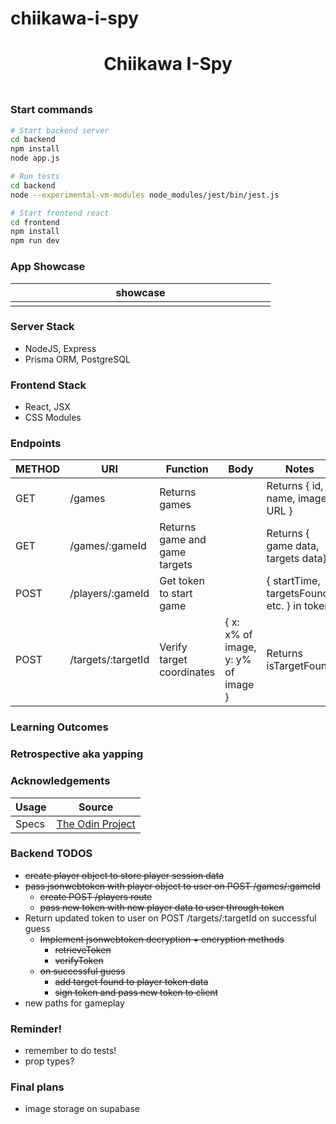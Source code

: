 # chiikawa-i-spy

<h1 align="center">Chiikawa I-Spy</h1>
<h3 align="center"></h3>
<p align="center">
    <img align="center" width="500px" >
</p>

### Start commands

```bash
# Start backend server
cd backend
npm install
node app.js

# Run tests
cd backend
node --experimental-vm-modules node_modules/jest/bin/jest.js
```

```bash
# Start frontend react
cd frontend
npm install
npm run dev
```

### App Showcase

| showcase            |
| ------------------- |
| <img width="400px"> |

### Server Stack

-   NodeJS, Express
-   Prisma ORM, PostgreSQL

### Frontend Stack

-   React, JSX
-   CSS Modules

### Endpoints

| METHOD | URI                | Function                      | Body                               | Notes                                      |
| ------ | ------------------ | ----------------------------- | ---------------------------------- | ------------------------------------------ |
| GET    | /games             | Returns games                 |                                    | Returns { id, name, image URL }            |
| GET    | /games/:gameId     | Returns game and game targets |                                    | Returns { game data, targets data}         |
| POST   | /players/:gameId   | Get token to start game       |                                    | { startTime, targetsFound, etc. } in token |
| POST   | /targets/:targetId | Verify target coordinates     | { x: x% of image, y: y% of image } | Returns isTargetFound                      |

### Learning Outcomes

### Retrospective aka yapping

### Acknowledgements

| Usage | Source                                                                                              |
| ----- | --------------------------------------------------------------------------------------------------- |
| Specs | [The Odin Project](https://www.theodinproject.com/lessons/nodejs-where-s-waldo-a-photo-tagging-app) |

### Backend TODOS

-   ~~create player object to store player session data~~
-   ~~pass jsonwebtoken with player object to user on POST /games/:gameId~~
    -   ~~create POST /players route~~
    -   ~~pass new token with new player data to user through token~~
-   Return updated token to user on POST /targets/:targetId on successful guess
    -   ~~Implement jsonwebtoken decryption + encryption methods~~
        -   ~~retrieveToken~~
        -   ~~verifyToken~~
    -   ~~on successful guess~~
        -   ~~add target found to player token data~~
        -   ~~sign token and pass new token to client~~
-   new paths for gameplay

### Reminder!

-   remember to do tests!
-   prop types?

### Final plans

-   image storage on supabase
